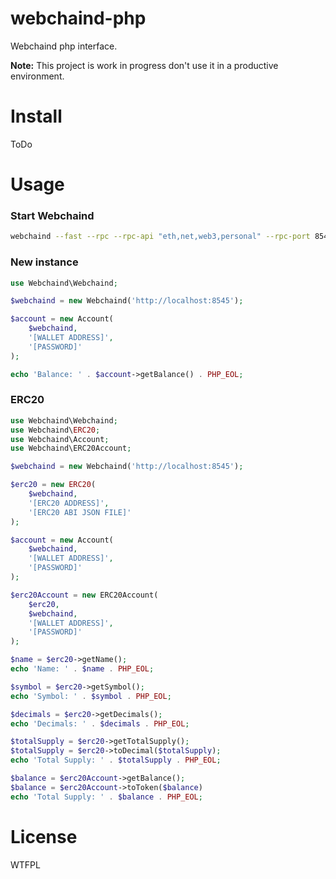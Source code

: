 # webchaind-php
Webchaind php interface.

**Note:** This project is work in progress don't use it in a productive environment.

# Install

ToDo

# Usage

### Start Webchaind
```bash
webchaind --fast --rpc --rpc-api "eth,net,web3,personal" --rpc-port 8545 --rpc-cors-domain "*"
```

### New instance
```php
use Webchaind\Webchaind;

$webchaind = new Webchaind('http://localhost:8545');

$account = new Account(
	$webchaind,
	'[WALLET ADDRESS]',
	'[PASSWORD]'
);

echo 'Balance: ' . $account->getBalance() . PHP_EOL;
```

### ERC20

```php
use Webchaind\Webchaind;
use Webchaind\ERC20;
use Webchaind\Account;
use Webchaind\ERC20Account;

$webchaind = new Webchaind('http://localhost:8545');

$erc20 = new ERC20(
	$webchaind,
	'[ERC20 ADDRESS]',
	'[ERC20 ABI JSON FILE]'
);

$account = new Account(
	$webchaind,
	'[WALLET ADDRESS]',
	'[PASSWORD]'
);

$erc20Account = new ERC20Account(
	$erc20,
	$webchaind,
	'[WALLET ADDRESS]',
	'[PASSWORD]'
);

$name = $erc20->getName();
echo 'Name: ' . $name . PHP_EOL;

$symbol = $erc20->getSymbol();
echo 'Symbol: ' . $symbol . PHP_EOL;

$decimals = $erc20->getDecimals();
echo 'Decimals: ' . $decimals . PHP_EOL;

$totalSupply = $erc20->getTotalSupply();
$totalSupply = $erc20->toDecimal($totalSupply);
echo 'Total Supply: ' . $totalSupply . PHP_EOL;

$balance = $erc20Account->getBalance();
$balance = $erc20Account->toToken($balance)
echo 'Total Supply: ' . $balance . PHP_EOL;
```

# License
WTFPL
